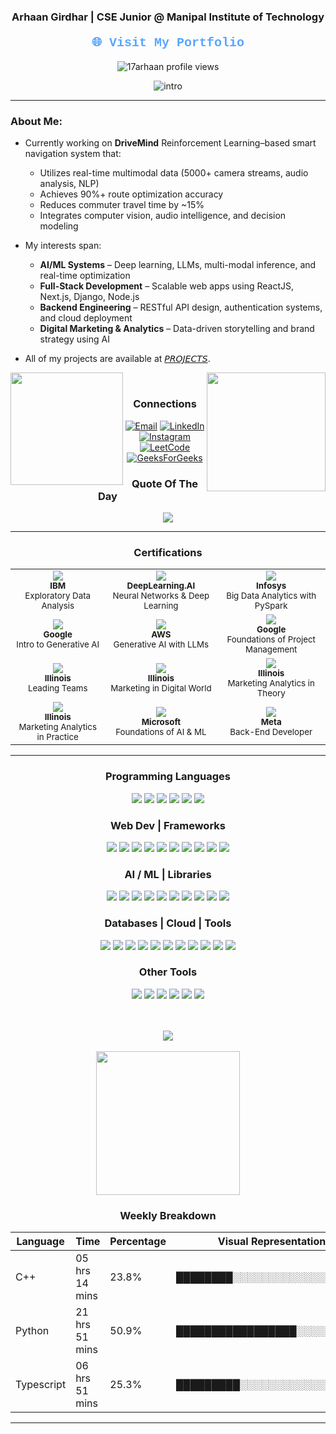 <div align="center">
  <h3>Arhaan Girdhar | CSE Junior @ Manipal Institute of Technology</h3>
  <h4><a href="https://arhaanportfolio.in/" style="font-family: 'Courier New', monospace; font-size: 20px; color: #58a6ff; text-decoration: none;">🌐 Visit My Portfolio</a></h4>
  <img src="https://komarev.com/ghpvc/?username=17Arhaan&label=Profile%20views&color=0e75b6&style=flat" alt="17arhaan profile views" />
</div>
<div align ="center">

  ![intro](https://github.com/user-attachments/assets/92f4a3b7-71dc-44b5-bd44-6c7e0440cdd8)
  
</div>


---

### About Me:

- Currently working on **DriveMind**
  Reinforcement Learning–based smart navigation system that:
  - Utilizes real-time multimodal data (5000+ camera streams, audio analysis, NLP)
  - Achieves 90%+ route optimization accuracy
  - Reduces commuter travel time by ~15%
  - Integrates computer vision, audio intelligence, and decision modeling

- My interests span:
  - **AI/ML Systems** – Deep learning, LLMs, multi-modal inference, and real-time optimization
  - **Full-Stack Development** – Scalable web apps using ReactJS, Next.js, Django, Node.js
  - **Backend Engineering** – RESTful API design, authentication systems, and cloud deployment
  - **Digital Marketing & Analytics** – Data-driven storytelling and brand strategy using AI
    
- All of my projects are available at [𝘗𝘙𝘖𝘑𝘌𝘊𝘛𝘚](https://github.com/17arhaan/Projects).
  
<div align = "center">
  <img align = "left"src="https://github-readme-stats.vercel.app/api/top-langs/?username=17arhaan&theme=radical&layout=compact&hide=html,css" height="180em"/>
  <img align="right"src="https://github-readme-stats.vercel.app/api?username=17Arhaan&rank_icon=percentile&theme=radical"height="190em"/>
<!--   <img align="center"src="https://streak-stats.demolab.com?user=17arhaan&theme=radical&border_radius=4.3&date_format=M%20j%5B%2C%20Y%5D"height="190em"&margin-w=2 /> -->
</div>

</br>


<h3 align = "center"> Connections</h3>
<p align="center">
  <a href="mailto:17arhaan@gmail.com"><img src="https://img.shields.io/badge/Email-D14836?style=for-the-badge&logo=gmail&logoColor=white" alt="Email"></a>
  <a href="https://linkedin.com/in/arhaan17"><img src="https://img.shields.io/badge/LinkedIn-0077B5?style=for-the-badge&logo=linkedin&logoColor=white" alt="LinkedIn"></a>
  <a href="https://instagram.com/awwrhaan"><img src="https://img.shields.io/badge/Instagram-E4405F?style=for-the-badge&logo=instagram&logoColor=white" alt="Instagram"></a>
  <a href="https://www.leetcode.com/arhaan17"><img src="https://img.shields.io/badge/LeetCode-FFA116?style=for-the-badge&logo=leetcode&logoColor=white" alt="LeetCode"></a>
  <a href="https://auth.geeksforgeeks.org/user/user_qzc994wj7gi/profile"><img src="https://img.shields.io/badge/GeeksforGeeks-0F9D58?style=for-the-badge&logo=geeksforgeeks&logoColor=white" alt="GeeksForGeeks"></a>
</p>

<h3 align = "center"> Quote Of The Day</h3>
<div align ="center">
 <img src="https://quotes-github-readme.vercel.app/api?type=horizontal&theme=radical">
</div>

---
<h3 align="center">Certifications</h3>

<table align="center">
  <tr>
    <td align="center">
      <a href="https://coursera.org/account/accomplishments/verify/Y53G36TKQGCU" target="_blank">
        <img src="https://img.shields.io/badge/IBM-Exploratory%20Data%20Analysis-blue?style=for-the-badge&logo=ibm&logoColor=white">
      </a>
      <br/>
      <sub><b>IBM</b><br/>Exploratory Data Analysis</sub>
    </td>
    <td align="center">
      <a href="https://www.coursera.org/account/accomplishments/certificate/1XMZBVRYNKB2" target="_blank">
        <img src="https://img.shields.io/badge/DeepLearning.AI-Neural%20Networks%20%26%20DL-EE4C2C?style=for-the-badge&logo=deeplearningdotai&logoColor=white">
      </a>
      <br/>
      <sub><b>DeepLearning.AI</b><br/>Neural Networks & Deep Learning</sub>
    </td>
    <td align="center">
      <a href="https://drive.google.com/drive/u/0/folders/1S55QbJu8Pv5a8wAxj5SMgOviAwjTbmKl" target="_blank">
        <img src="https://img.shields.io/badge/Infosys-Big%20Data%20Analytics-orange?style=for-the-badge&logo=apache-spark&logoColor=white">
      </a>
      <br/>
      <sub><b>Infosys</b><br/>Big Data Analytics with PySpark</sub>
    </td>
  </tr>
  <tr>
    <td align="center">
      <a href="https://www.coursera.org/account/accomplishments/certificate/5VKU3Z5HMB2G" target="_blank">
        <img src="https://img.shields.io/badge/Google-Intro%20to%20Generative%20AI-34A853?style=for-the-badge&logo=google&logoColor=white">
      </a>
      <br/>
      <sub><b>Google</b><br/>Intro to Generative AI</sub>
    </td>
    <td align="center">
      <a href="https://www.coursera.org/account/accomplishments/certificate/6763NRR61X28" target="_blank">
        <img src="https://img.shields.io/badge/AWS-Generative%20AI%20with%20LLMs-232F3E?style=for-the-badge&logo=amazonaws&logoColor=white">
      </a>
      <br/>
      <sub><b>AWS</b><br/>Generative AI with LLMs</sub>
    </td>
    <td align="center">
      <a href="https://www.coursera.org/account/accomplishments/certificate/PR9LFUKNWDA1" target="_blank">
        <img src="https://img.shields.io/badge/Google-Project%20Management-34A853?style=for-the-badge&logo=google&logoColor=white">
      </a>
      <br/>
      <sub><b>Google</b><br/>Foundations of Project Management</sub>
    </td>
  </tr>
  <tr>
    <td align="center">
      <a href="https://www.coursera.org/account/accomplishments/verify/ZU3G2X5YR2VG" target="_blank">
        <img src="https://img.shields.io/badge/Illinois-Leading%20Teams-blue?style=for-the-badge&logo=universityofillinoisurbana&logoColor=white">
      </a>
      <br/>
      <sub><b>Illinois</b><br/>Leading Teams</sub>
    </td>
    <td align="center">
      <a href="https://www.coursera.org/account/accomplishments/certificate/1ME6P85IAKC7" target="_blank">
        <img src="https://img.shields.io/badge/Marketing-in%20Digital%20World-0F9D58?style=for-the-badge&logo=coursera&logoColor=white">
      </a>
      <br/>
      <sub><b>Illinois</b><br/>Marketing in Digital World</sub>
    </td>
    <td align="center">
      <a href="https://www.coursera.org/account/accomplishments/certificate/QDDUU62J27AK" target="_blank">
        <img src="https://img.shields.io/badge/Marketing-Analytics%20in%20Theory-0F9D58?style=for-the-badge&logo=coursera&logoColor=white">
      </a>
      <br/>
      <sub><b>Illinois</b><br/>Marketing Analytics in Theory</sub>
    </td>
  </tr>
  <tr>
    <td align="center">
      <a href="https://www.coursera.org/account/accomplishments/certificate/HT1IYP3OUP4U" target="_blank">
        <img src="https://img.shields.io/badge/Marketing-Analytics%20in%20Practice-0F9D58?style=for-the-badge&logo=coursera&logoColor=white">
      </a>
      <br/>
      <sub><b>Illinois</b><br/>Marketing Analytics in Practice</sub>
    </td>
    <td align="center">
      <a href="https://www.coursera.org/account/accomplishments/verify/MY6XZH187WW2" target="_blank">
        <img src="https://img.shields.io/badge/Microsoft-Foundations%20of%20AI%20and%20ML-blue?style=for-the-badge&logo=microsoft&logoColor=white">
      </a>
      <br/>
      <sub><b>Microsoft</b><br/>Foundations of AI & ML</sub>
    </td>
    <td align="center">
      <a href="https://your-link-to-meta-certificate.com" target="_blank">
        <img src="https://img.shields.io/badge/Meta-Back--End%20Developer-0A66C2?style=for-the-badge&logo=meta&logoColor=white">
      </a>
      <br/>
      <sub><b>Meta</b><br/>Back-End Developer</sub>
    </td>
  </tr>
</table>

---

<h3 align="center">Programming Languages</h3>
<p align="center">
  <img src="https://img.shields.io/badge/Python-3776AB?style=for-the-badge&logo=python&logoColor=white">
  <img src="https://img.shields.io/badge/C++-c9315f?style=for-the-badge&logo=cplusplus&logoColor=white">
  <img src="https://img.shields.io/badge/C-00599C?style=for-the-badge&logo=c&logoColor=white">
  <img src="https://img.shields.io/badge/Java-007396?style=for-the-badge&logo=java&logoColor=white">
  <img src="https://img.shields.io/badge/JavaScript-F7DF1E?style=for-the-badge&logo=javascript&logoColor=black">
  <img src="https://img.shields.io/badge/TypeScript-3178C6?style=for-the-badge&logo=typescript&logoColor=white">
</p>

<h3 align="center">Web Dev | Frameworks</h3>
<p align="center">
  <img src="https://img.shields.io/badge/HTML5-E34F26?style=for-the-badge&logo=html5&logoColor=white">
  <img src="https://img.shields.io/badge/CSS3-1572B6?style=for-the-badge&logo=css3&logoColor=white">
  <img src="https://img.shields.io/badge/Django-092E20?style=for-the-badge&logo=django&logoColor=white">
  <img src="https://img.shields.io/badge/Tailwind-38B2AC?style=for-the-badge&logo=tailwind-css&logoColor=white">
  <img src="https://img.shields.io/badge/Next.js-000000?style=for-the-badge&logo=nextdotjs&logoColor=white">
  <img src="https://img.shields.io/badge/Node.js-339933?style=for-the-badge&logo=nodedotjs&logoColor=white">
  <img src="https://img.shields.io/badge/React-61DAFB?style=for-the-badge&logo=react&logoColor=black">
  <img src="https://img.shields.io/badge/Flask-000000?style=for-the-badge&logo=flask&logoColor=white">
  <img src="https://img.shields.io/badge/Bootstrap-563D7C?style=for-the-badge&logo=bootstrap&logoColor=white">
  <img src="https://img.shields.io/badge/jQuery-0769AD?style=for-the-badge&logo=jquery&logoColor=white">
</p>

<h3 align="center">AI / ML | Libraries</h3>
<p align="center">
  <img src="https://img.shields.io/badge/NumPy-013243?style=for-the-badge&logo=numpy&logoColor=white">
  <img src="https://img.shields.io/badge/Pandas-150458?style=for-the-badge&logo=pandas&logoColor=white">
  <img src="https://img.shields.io/badge/Matplotlib-11557C?style=for-the-badge&logo=matplotlib&logoColor=white">
  <img src="https://img.shields.io/badge/OpenCV-5C3EE8?style=for-the-badge&logo=opencv&logoColor=white">
  <img src="https://img.shields.io/badge/Scikit--Learn-F7931E?style=for-the-badge&logo=scikit-learn&logoColor=white">
  <img src="https://img.shields.io/badge/SciPy-8CAAE6?style=for-the-badge&logo=scipy&logoColor=white">
  <img src="https://img.shields.io/badge/PyTorch-EE4C2C?style=for-the-badge&logo=pytorch&logoColor=white">
  <img src="https://img.shields.io/badge/TensorFlow-FF6F00?style=for-the-badge&logo=tensorflow&logoColor=white">
  <img src="https://img.shields.io/badge/MPI-3EAAAF?style=for-the-badge&logo=openmpi&logoColor=white">
  <img src="https://img.shields.io/badge/Selenium-43B02A?style=for-the-badge&logo=selenium&logoColor=white">
</p>

<h3 align="center">Databases | Cloud | Tools</h3>
<p align="center">
  <img src="https://img.shields.io/badge/MySQL-4479A1?style=for-the-badge&logo=mysql&logoColor=white">
  <img src="https://img.shields.io/badge/PostgreSQL-336791?style=for-the-badge&logo=postgresql&logoColor=white">
  <img src="https://img.shields.io/badge/MongoDB-47A248?style=for-the-badge&logo=mongodb&logoColor=white">
  <img src="https://img.shields.io/badge/SQLite-07405E?style=for-the-badge&logo=sqlite&logoColor=white">
  <img src="https://img.shields.io/badge/PL%2FSQL-F80000?style=for-the-badge&logo=oracle&logoColor=white">
  <img src="https://img.shields.io/badge/AWS-232F3E?style=for-the-badge&logo=amazonaws&logoColor=white">
  <img src="https://img.shields.io/badge/Azure-0078D4?style=for-the-badge&logo=microsoftazure&logoColor=white">
  <img src="https://img.shields.io/badge/Docker-2496ED?style=for-the-badge&logo=docker&logoColor=white">
  <img src="https://img.shields.io/badge/Apache%20Kafka-231F20?style=for-the-badge&logo=apachekafka&logoColor=white">
  <img src="https://img.shields.io/badge/Hadoop-66CCFF?style=for-the-badge&logo=apachehadoop&logoColor=white">
  <img src="https://img.shields.io/badge/PySpark-E25A1C?style=for-the-badge&logo=apachespark&logoColor=white">
</p>

<h3 align="center">Other Tools</h3>
<p align="center">
  <img src="https://img.shields.io/badge/Git-F05032?style=for-the-badge&logo=git&logoColor=white">
  <img src="https://img.shields.io/badge/Jupyter-F37626?style=for-the-badge&logo=jupyter&logoColor=white">
  <img src="https://img.shields.io/badge/MATLAB-0076A8?style=for-the-badge&logo=mathworks&logoColor=white">
  <img src="https://img.shields.io/badge/Simulink-0076A8?style=for-the-badge&logo=mathworks&logoColor=white">
  <img src="https://img.shields.io/badge/JavaFX-1B1464?style=for-the-badge&logo=java&logoColor=white">
  <img src="https://img.shields.io/badge/Microsoft%20Office-D83B01?style=for-the-badge&logo=microsoftoffice&logoColor=white">
</p>
</br>
</br>
<div align="center">
  <img src="https://user-images.githubusercontent.com/73097560/115834477-dbab4500-a447-11eb-908a-139a6edaec5c.gif">
<div>
</br>
<!--   <img src="https://github-profile-trophy.vercel.app/?username=17arhaan&theme=radical"height="230em"&margin-w=2 /> -->
</div>
<div align="center">
<!--   <img src="http://github-profile-summary-cards.vercel.app/api/cards/most-commit-language?username=17arhaan&theme=radical&layout=compact&hide=html,css" height="180em" style="border: 2px solid #ddd; border-radius: 8px; margin: 10px;" /> -->
</div>

<div>
  <img src="https://github-readme-activity-graph.vercel.app/graph?username=17arhaan&theme=github-dark"height="230em"&margin-w=2 />
</div>
<div>
<!--   <img src="https://github-contributor-stats.vercel.app/api?username=17arhaan&hide=B,B%2B&&theme=radical" height="200em" /> -->
</div>
<!-- <img src="https://user-images.githubusercontent.com/73097560/115834477-dbab4500-a447-11eb-908a-139a6edaec5c.gif"> -->

<h3 align = "center"> Weekly Breakdown </h3>

| Language   | Time           | Percentage | Visual Representation                       |
|------------|----------------|------------|---------------------------------------------|
| C++        | 05 hrs 14 mins | 23.8%      | ████████░░░░░░░░░░░░░░░░░░░                 |
| Python     | 21 hrs 51 mins | 50.9%      | █████████████████░░░░░░░░░░                 |
| Typescript | 06 hrs 51 mins | 25.3%      | █████████░░░░░░░░░░░░░░░░░░                 |

---
